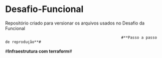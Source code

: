 # Desafio-Funcional
Repositório criado para versionar os arquivos usados no Desafio da Funcional

                                                        #**Passo a passo de reprodução**#

#**Infraestrutura com terraform**#
